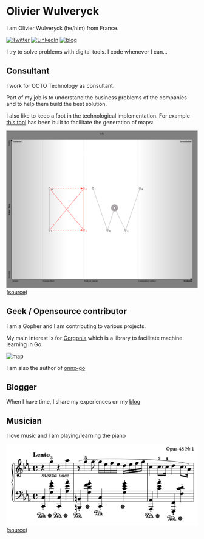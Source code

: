 # Olivier Wulveryck

I am Olivier Wulveryck (he/him) from France.

[![Twitter](https://img.shields.io/twitter/url/https/twitter.com/owulveryck.svg?style=social&label=%40owulveryck)](https://twitter.com/owulveryck)
[![LinkedIn](https://img.shields.io/badge/LinkedIn-blue?style=flat&logo=linkedin&labelColor=blue)](https://fr.linkedin.com/in/olivierwulveryck)
[![blog](https://img.shields.io/badge/blog-blog.owulveryck.info-success)](https://blog.owulveryck.info)

<!--
**owulveryck/owulveryck** is a ✨ _special_ ✨ repository because its `README.md` (this file) appears on your GitHub profile.

Here are some ideas to get you started:

- 🔭 I’m currently working on ...
- 🌱 I’m currently learning ...
- 👯 I’m looking to collaborate on ...
- 🤔 I’m looking for help with ...
- 💬 Ask me about ...
- 📫 How to reach me: ...
- 😄 Pronouns: ...
- ⚡ Fun fact: ...
-->

I try to solve problems with digital tools. I code whenever I can...

## Consultant

I work for OCTO Technology as consultant.

Part of my job is to understand the business problems of the companies and to help them build the best solution.

I also like to keep a foot in the technological implementation.
For example [this tool](https://github.com/owulveryck/wardleyToGo) has been built to facilitate the generation of maps:

![ow](consultant/ow.svg)
([source](consultant/ow.owm))

## Geek / Opensource contributor

I am a Gopher and I am contributing to various projects.

My main interest is for [Gorgonia](https://gorgonia.org) which is a library to facilitate machine learning in Go.

![map](https://raw.githubusercontent.com/gorgonia/gorgonia/master/media/Logo_horizontal.png)

I am also the author of [onnx-go](https://github.com/owulveryck/onnx-go)

## Blogger

When I have time, I share my experiences on my [blog](https://blog.owulveryck.info)

## Musician

I love music and I am playing/learning the piano

![nocturne](music/nocturne.png)
([source](music/nocturneop48.ly))